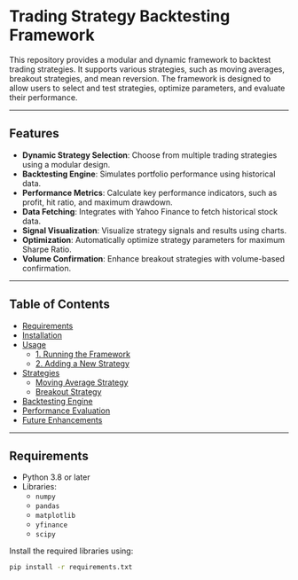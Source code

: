 # Trading Strategy Backtesting Framework

This repository provides a modular and dynamic framework to backtest trading strategies. It supports various strategies, such as moving averages, breakout strategies, and mean reversion. The framework is designed to allow users to select and test strategies, optimize parameters, and evaluate their performance.

---

## Features
- **Dynamic Strategy Selection**: Choose from multiple trading strategies using a modular design.
- **Backtesting Engine**: Simulates portfolio performance using historical data.
- **Performance Metrics**: Calculate key performance indicators, such as profit, hit ratio, and maximum drawdown.
- **Data Fetching**: Integrates with Yahoo Finance to fetch historical stock data.
- **Signal Visualization**: Visualize strategy signals and results using charts.
- **Optimization**: Automatically optimize strategy parameters for maximum Sharpe Ratio.
- **Volume Confirmation**: Enhance breakout strategies with volume-based confirmation.

---

## Table of Contents
- [Requirements](#requirements)
- [Installation](#installation)
- [Usage](#usage)
  - [1. Running the Framework](#1-running-the-framework)
  - [2. Adding a New Strategy](#2-adding-a-new-strategy)
- [Strategies](#strategies)
  - [Moving Average Strategy](#moving-average-strategy)
  - [Breakout Strategy](#breakout-strategy)
- [Backtesting Engine](#backtesting-engine)
- [Performance Evaluation](#performance-evaluation)
- [Future Enhancements](#future-enhancements)

---

## Requirements
- Python 3.8 or later
- Libraries:
  - `numpy`
  - `pandas`
  - `matplotlib`
  - `yfinance`
  - `scipy`

Install the required libraries using:
```bash
pip install -r requirements.txt
